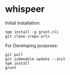 whispeer
========

Initial installation:

```
npm install -g grunt-cli
git clone <repo-url>
```

For Developing purposes:

```
git pull
git submodule update --init
npm install
grunt
```
